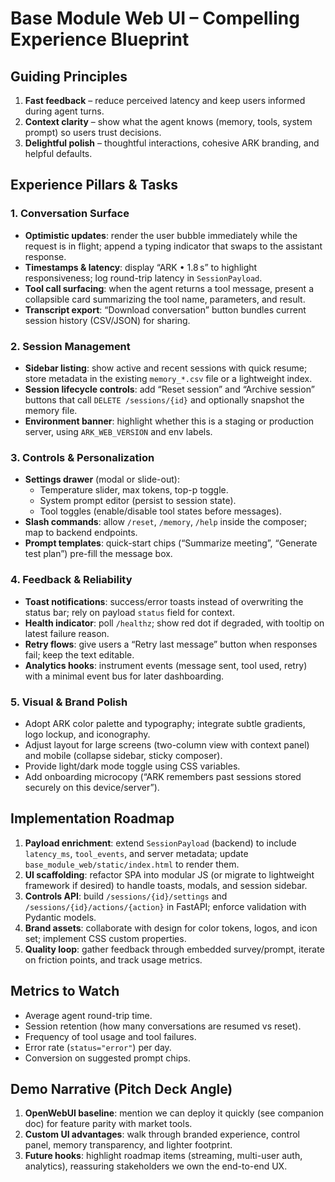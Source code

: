 # Base Module Web UI – Compelling Experience Blueprint

## Guiding Principles
1. **Fast feedback** – reduce perceived latency and keep users informed during agent turns.
2. **Context clarity** – show what the agent knows (memory, tools, system prompt) so users trust decisions.
3. **Delightful polish** – thoughtful interactions, cohesive ARK branding, and helpful defaults.

## Experience Pillars & Tasks
### 1. Conversation Surface
- **Optimistic updates**: render the user bubble immediately while the request is in flight; append a typing indicator that swaps to the assistant response.
- **Timestamps & latency**: display “ARK • 1.8 s” to highlight responsiveness; log round-trip latency in `SessionPayload`.
- **Tool call surfacing**: when the agent returns a tool message, present a collapsible card summarizing the tool name, parameters, and result.
- **Transcript export**: “Download conversation” button bundles current session history (CSV/JSON) for sharing.

### 2. Session Management
- **Sidebar listing**: show active and recent sessions with quick resume; store metadata in the existing `memory_*.csv` file or a lightweight index.
- **Session lifecycle controls**: add “Reset session” and “Archive session” buttons that call `DELETE /sessions/{id}` and optionally snapshot the memory file.
- **Environment banner**: highlight whether this is a staging or production server, using `ARK_WEB_VERSION` and env labels.

### 3. Controls & Personalization
- **Settings drawer** (modal or slide-out):
  - Temperature slider, max tokens, top-p toggle.
  - System prompt editor (persist to session state).
  - Tool toggles (enable/disable tool states before messages).
- **Slash commands**: allow `/reset`, `/memory`, `/help` inside the composer; map to backend endpoints.
- **Prompt templates**: quick-start chips (“Summarize meeting”, “Generate test plan”) pre-fill the message box.

### 4. Feedback & Reliability
- **Toast notifications**: success/error toasts instead of overwriting the status bar; rely on payload `status` field for context.
- **Health indicator**: poll `/healthz`; show red dot if degraded, with tooltip on latest failure reason.
- **Retry flows**: give users a “Retry last message” button when responses fail; keep the text editable.
- **Analytics hooks**: instrument events (message sent, tool used, retry) with a minimal event bus for later dashboarding.

### 5. Visual & Brand Polish
- Adopt ARK color palette and typography; integrate subtle gradients, logo lockup, and iconography.
- Adjust layout for large screens (two-column view with context panel) and mobile (collapse sidebar, sticky composer).
- Provide light/dark mode toggle using CSS variables.
- Add onboarding microcopy (“ARK remembers past sessions stored securely on this device/server”).

## Implementation Roadmap
1. **Payload enrichment**: extend `SessionPayload` (backend) to include `latency_ms`, `tool_events`, and server metadata; update `base_module_web/static/index.html` to render them.
2. **UI scaffolding**: refactor SPA into modular JS (or migrate to lightweight framework if desired) to handle toasts, modals, and session sidebar.
3. **Controls API**: build `/sessions/{id}/settings` and `/sessions/{id}/actions/{action}` in FastAPI; enforce validation with Pydantic models.
4. **Brand assets**: collaborate with design for color tokens, logos, and icon set; implement CSS custom properties.
5. **Quality loop**: gather feedback through embedded survey/prompt, iterate on friction points, and track usage metrics.

## Metrics to Watch
- Average agent round-trip time.
- Session retention (how many conversations are resumed vs reset).
- Frequency of tool usage and tool failures.
- Error rate (`status="error"`) per day.
- Conversion on suggested prompt chips.

## Demo Narrative (Pitch Deck Angle)
1. **OpenWebUI baseline**: mention we can deploy it quickly (see companion doc) for feature parity with market tools.
2. **Custom UI advantages**: walk through branded experience, control panel, memory transparency, and lighter footprint.
3. **Future hooks**: highlight roadmap items (streaming, multi-user auth, analytics), reassuring stakeholders we own the end-to-end UX.
